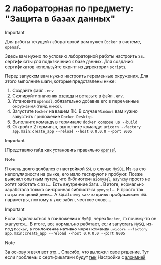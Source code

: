 # 2 лабораторная по предмету: "Защита в базах данных"

> [!IMPORTANT]
> Для работы текущей лабораторной вам нужен `Docker` в системе, `openssl`.

Здесь вам нужно по условию лабораторной работы настроить `SSL` сертификаты для подключения к базе данных.
Для создания сертификатов используйте скрипт из директории `scripts`.

Перед запуском вам нужно настроить переменные окружения. Для этого выполните шаги, которые представлены ниже:

1. Создайте файл `.env`.
2. Скопируйте значения [отсюда](.env.example) и вставьте в файл `.env`.
3. Установите `openssl`, обязательно добавив его в переменные окружения (гайд ниже).
4. Запустите `Docker` на вашем ПК. В случае `Windows` вам нужно запустить приложение `Docker Desktop`. 
5. Выполните команду в терминале `docker compose up --build`
6. Откройте 2 терминал, выполните команду: `uvicorn --factory app.main:create_app --reload --host 0.0.0.0 --port 8005`

> [!IMPORTANT]
> [Представлю гайд как установить правильно [`openssl`](
> https://thesecmaster.com/blog/procedure-to-install-openssl-on-the-windows-platform
> )

> [!NOTE]
> Я очень долго долбался с настройкой `SSL` в случае `MySQL`. Из-за его непопулярности на рынке, его мало тестируют и
> пробуют.
> Позже выяснил опытным путем, что библиотеки `aiomysql`, `asyncmy` просто не хотят работать с `SSL`... Есть внутренние
> баги...
> В итоге, нормально заработала только синхронная библиотека `pymysql`... Я просто так потратил целый день...
> А `SQLAlchemy` как-то криво пробрасывает `SSL` параметры, поэтому я уже забил, честное слово... 

> [!IMPORTANT]
> Если подключаться в приложении к `MySQL` через `Docker`, то почему-то он жалуется...
> В итоге, все нормально работает, если запускать `MySQL` из-под `Docker`, а приложение нативно через команду
`uvicorn --factory app.main:create_app --reload --host 0.0.0.0 --port 8005`

> [!NOTE]
> За основу я взял вот [это](https://github.com/jGundermann/ssl-mysql)... Спасибо, что выложил свое решение.
> Тут если проблемы с cертификатами будут [тык](https://tecadmin.net/mysql-connection-error-certificate-verify-failed/)
> Настройки с [алхимией](https://docs.sqlalchemy.org/en/20/dialects/mysql.html#ssl-connections)
